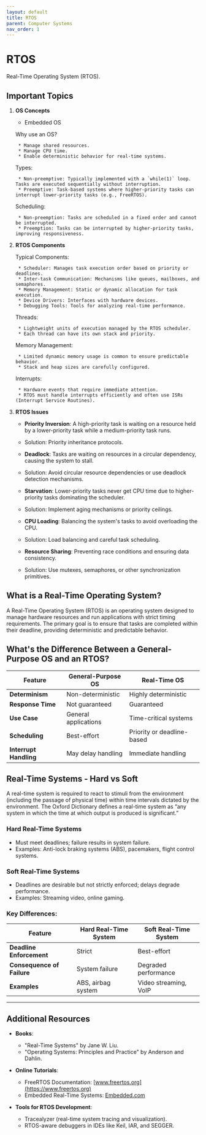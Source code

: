 ```yaml
---
layout: default
title: RTOS
parent: Computer Systems
nav_order: 1
---
```


# RTOS

Real-Time Operating System (RTOS).

## Important Topics

1. **OS Concepts**

    * Embedded OS
    
    Why use an OS? 
    
        * Manage shared resources.
        * Manage CPU time.
        * Enable deterministic behavior for real-time systems.

    Types:
        
        * Non-preemptive: Typically implemented with a `while(1)` loop. Tasks are executed sequentially without interruption.
        * Preemptive: Task-based systems where higher-priority tasks can interrupt lower-priority tasks (e.g., FreeRTOS).

    Scheduling:
    
        * Non-preemption: Tasks are scheduled in a fixed order and cannot be interrupted.
        * Preemption: Tasks can be interrupted by higher-priority tasks, improving responsiveness.

2. **RTOS Components**

    Typical Components:

        * Scheduler: Manages task execution order based on priority or deadlines.
        * Inter-task Communication: Mechanisms like queues, mailboxes, and semaphores.
        * Memory Management: Static or dynamic allocation for task execution.
        * Device Drivers: Interfaces with hardware devices.
        * Debugging Tools: Tools for analyzing real-time performance.

    Threads:

        * Lightweight units of execution managed by the RTOS scheduler.
        * Each thread can have its own stack and priority.

    Memory Management:

        * Limited dynamic memory usage is common to ensure predictable behavior.
        * Stack and heap sizes are carefully configured.

    Interrupts:

        * Hardware events that require immediate attention.
        * RTOS must handle interrupts efficiently and often use ISRs (Interrupt Service Routines).

3. **RTOS Issues**
        
    - **Priority Inversion**: A high-priority task is waiting on a resource held by a lower-priority task while a medium-priority task runs.
    - Solution: Priority inheritance protocols.

    - **Deadlock**: Tasks are waiting on resources in a circular dependency, causing the system to stall.
    - Solution: Avoid circular resource dependencies or use deadlock detection mechanisms.

    - **Starvation**: Lower-priority tasks never get CPU time due to higher-priority tasks dominating the scheduler.
    - Solution: Implement aging mechanisms or priority ceilings.

    - **CPU Loading**: Balancing the system's tasks to avoid overloading the CPU.
    - Solution: Load balancing and careful task scheduling.

    - **Resource Sharing**: Preventing race conditions and ensuring data consistency.
    - Solution: Use mutexes, semaphores, or other synchronization primitives.

## What is a Real-Time Operating System?

A Real-Time Operating System (RTOS) is an operating system designed to manage hardware resources and run applications with strict timing requirements. The primary goal is to ensure that tasks are completed within their deadline, providing deterministic and predictable behavior.

## What's the Difference Between a General-Purpose OS and an RTOS?

| Feature               | General-Purpose OS      | Real-Time OS           |
|-----------------------|-------------------------|------------------------|
| **Determinism**       | Non-deterministic      | Highly deterministic   |
| **Response Time**     | Not guaranteed         | Guaranteed             |
| **Use Case**          | General applications   | Time-critical systems  |
| **Scheduling**        | Best-effort            | Priority or deadline-based |
| **Interrupt Handling**| May delay handling     | Immediate handling     |

## Real-Time Systems - Hard vs Soft

A real-time system is required to react to stimuli from the environment (including the passage of physical time) within time intervals dictated by the environment. The Oxford Dictionary defines a real-time system as “any system in which the time at which output is produced is significant.”

### Hard Real-Time Systems
- Must meet deadlines; failure results in system failure.
- Examples: Anti-lock braking systems (ABS), pacemakers, flight control systems.

### Soft Real-Time Systems
- Deadlines are desirable but not strictly enforced; delays degrade performance.
- Examples: Streaming video, online gaming.

### Key Differences:
| Feature                | Hard Real-Time System   | Soft Real-Time System    |
|------------------------|-------------------------|--------------------------|
| **Deadline Enforcement**| Strict                 | Best-effort              |
| **Consequence of Failure** | System failure       | Degraded performance     |
| **Examples**           | ABS, airbag system     | Video streaming, VoIP    |

---

## Additional Resources

- **Books**: 
  - "Real-Time Systems" by Jane W. Liu.
  - "Operating Systems: Principles and Practice" by Anderson and Dahlin.

- **Online Tutorials**:
  - FreeRTOS Documentation: [www.freertos.org](https://www.freertos.org)
  - Embedded Real-Time Systems: [Embedded.com](https://www.embedded.com)

- **Tools for RTOS Development**:
  - Tracealyzer (real-time system tracing and visualization).
  - RTOS-aware debuggers in IDEs like Keil, IAR, and SEGGER.
